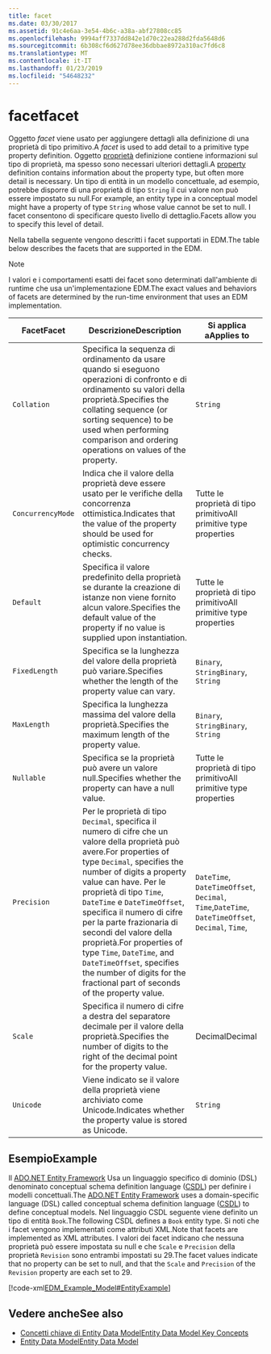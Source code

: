 ```yaml
---
title: facet
ms.date: 03/30/2017
ms.assetid: 91c4e6aa-3e54-4b6c-a38a-abf27808cc85
ms.openlocfilehash: 9994aff7337dd842e1d70c22ea288d2fda5648d6
ms.sourcegitcommit: 6b308cf6d627d78ee36dbbae8972a310ac7fd6c8
ms.translationtype: MT
ms.contentlocale: it-IT
ms.lasthandoff: 01/23/2019
ms.locfileid: "54648232"
---
```

# <a name="facet"></a><span data-ttu-id="2b12d-102">facet</span><span class="sxs-lookup"><span data-stu-id="2b12d-102">facet</span></span>
<span data-ttu-id="2b12d-103">Oggetto *facet* viene usato per aggiungere dettagli alla definizione di una proprietà di tipo primitivo.</span><span class="sxs-lookup"><span data-stu-id="2b12d-103">A *facet* is used to add detail to a primitive type property definition.</span></span> <span data-ttu-id="2b12d-104">Oggetto [proprietà](../../../../docs/framework/data/adonet/property.md) definizione contiene informazioni sul tipo di proprietà, ma spesso sono necessari ulteriori dettagli.</span><span class="sxs-lookup"><span data-stu-id="2b12d-104">A [property](../../../../docs/framework/data/adonet/property.md) definition contains information about the property type, but often more detail is necessary.</span></span> <span data-ttu-id="2b12d-105">Un tipo di entità in un modello concettuale, ad esempio, potrebbe disporre di una proprietà di tipo `String` il cui valore non può essere impostato su null.</span><span class="sxs-lookup"><span data-stu-id="2b12d-105">For example, an entity type in a conceptual model might have a property of type `String` whose value cannot be set to null.</span></span> <span data-ttu-id="2b12d-106">I facet consentono di specificare questo livello di dettaglio.</span><span class="sxs-lookup"><span data-stu-id="2b12d-106">Facets allow you to specify this level of detail.</span></span>  
  
 <span data-ttu-id="2b12d-107">Nella tabella seguente vengono descritti i facet supportati in EDM.</span><span class="sxs-lookup"><span data-stu-id="2b12d-107">The table below describes the facets that are supported in the EDM.</span></span>  
  
> [!NOTE]
>  <span data-ttu-id="2b12d-108">I valori e i comportamenti esatti dei facet sono determinati dall'ambiente di runtime che usa un'implementazione EDM.</span><span class="sxs-lookup"><span data-stu-id="2b12d-108">The exact values and behaviors of facets are determined by the run-time environment that uses an EDM implementation.</span></span>  
  
|<span data-ttu-id="2b12d-109">Facet</span><span class="sxs-lookup"><span data-stu-id="2b12d-109">Facet</span></span>|<span data-ttu-id="2b12d-110">Descrizione</span><span class="sxs-lookup"><span data-stu-id="2b12d-110">Description</span></span>|<span data-ttu-id="2b12d-111">Si applica a</span><span class="sxs-lookup"><span data-stu-id="2b12d-111">Applies to</span></span>|  
|-----------|-----------------|----------------|  
|`Collation`|<span data-ttu-id="2b12d-112">Specifica la sequenza di ordinamento da usare quando si eseguono operazioni di confronto e di ordinamento su valori della proprietà.</span><span class="sxs-lookup"><span data-stu-id="2b12d-112">Specifies the collating sequence (or sorting sequence) to be used when performing comparison and ordering operations on values of the property.</span></span>|`String`|  
|`ConcurrencyMode`|<span data-ttu-id="2b12d-113">Indica che il valore della proprietà deve essere usato per le verifiche della concorrenza ottimistica.</span><span class="sxs-lookup"><span data-stu-id="2b12d-113">Indicates that the value of the property should be used for optimistic concurrency checks.</span></span>|<span data-ttu-id="2b12d-114">Tutte le proprietà di tipo primitivo</span><span class="sxs-lookup"><span data-stu-id="2b12d-114">All primitive type properties</span></span>|  
|`Default`|<span data-ttu-id="2b12d-115">Specifica il valore predefinito della proprietà se durante la creazione di istanze non viene fornito alcun valore.</span><span class="sxs-lookup"><span data-stu-id="2b12d-115">Specifies the default value of the property if no value is supplied upon instantiation.</span></span>|<span data-ttu-id="2b12d-116">Tutte le proprietà di tipo primitivo</span><span class="sxs-lookup"><span data-stu-id="2b12d-116">All primitive type properties</span></span>|  
|`FixedLength`|<span data-ttu-id="2b12d-117">Specifica se la lunghezza del valore della proprietà può variare.</span><span class="sxs-lookup"><span data-stu-id="2b12d-117">Specifies whether the length of the property value can vary.</span></span>|<span data-ttu-id="2b12d-118">`Binary`, `String`</span><span class="sxs-lookup"><span data-stu-id="2b12d-118">`Binary`, `String`</span></span>|  
|`MaxLength`|<span data-ttu-id="2b12d-119">Specifica la lunghezza massima del valore della proprietà.</span><span class="sxs-lookup"><span data-stu-id="2b12d-119">Specifies the maximum length of the property value.</span></span>|<span data-ttu-id="2b12d-120">`Binary`, `String`</span><span class="sxs-lookup"><span data-stu-id="2b12d-120">`Binary`, `String`</span></span>|  
|`Nullable`|<span data-ttu-id="2b12d-121">Specifica se la proprietà può avere un valore null.</span><span class="sxs-lookup"><span data-stu-id="2b12d-121">Specifies whether the property can have a null value.</span></span>|<span data-ttu-id="2b12d-122">Tutte le proprietà di tipo primitivo</span><span class="sxs-lookup"><span data-stu-id="2b12d-122">All primitive type properties</span></span>|  
|`Precision`|<span data-ttu-id="2b12d-123">Per le proprietà di tipo `Decimal`, specifica il numero di cifre che un valore della proprietà può avere.</span><span class="sxs-lookup"><span data-stu-id="2b12d-123">For properties of type `Decimal`, specifies the number of digits a property value can have.</span></span> <span data-ttu-id="2b12d-124">Per le proprietà di tipo `Time`, `DateTime` e `DateTimeOffset`, specifica il numero di cifre per la parte frazionaria di secondi del valore della proprietà.</span><span class="sxs-lookup"><span data-stu-id="2b12d-124">For properties of type `Time`, `DateTime`, and `DateTimeOffset`, specifies the number of digits for the fractional part of seconds of the property value.</span></span>|<span data-ttu-id="2b12d-125">`DateTime`, `DateTimeOffset`, `Decimal`, `Time`,</span><span class="sxs-lookup"><span data-stu-id="2b12d-125">`DateTime`, `DateTimeOffset`, `Decimal`, `Time`,</span></span>|  
|`Scale`|<span data-ttu-id="2b12d-126">Specifica il numero di cifre a destra del separatore decimale per il valore della proprietà.</span><span class="sxs-lookup"><span data-stu-id="2b12d-126">Specifies the number of digits to the right of the decimal point for the property value.</span></span>|<span data-ttu-id="2b12d-127">Decimal</span><span class="sxs-lookup"><span data-stu-id="2b12d-127">Decimal</span></span>|  
|`Unicode`|<span data-ttu-id="2b12d-128">Viene indicato se il valore della proprietà viene archiviato come Unicode.</span><span class="sxs-lookup"><span data-stu-id="2b12d-128">Indicates whether the property value is stored as Unicode.</span></span>|`String`|  
  
## <a name="example"></a><span data-ttu-id="2b12d-129">Esempio</span><span class="sxs-lookup"><span data-stu-id="2b12d-129">Example</span></span>  
 <span data-ttu-id="2b12d-130">Il [ADO.NET Entity Framework](../../../../docs/framework/data/adonet/ef/index.md) Usa un linguaggio specifico di dominio (DSL) denominato conceptual schema definition language ([CSDL](../../../../docs/framework/data/adonet/ef/language-reference/csdl-specification.md)) per definire i modelli concettuali.</span><span class="sxs-lookup"><span data-stu-id="2b12d-130">The [ADO.NET Entity Framework](../../../../docs/framework/data/adonet/ef/index.md) uses a domain-specific language (DSL) called conceptual schema definition language ([CSDL](../../../../docs/framework/data/adonet/ef/language-reference/csdl-specification.md)) to define conceptual models.</span></span> <span data-ttu-id="2b12d-131">Nel linguaggio CSDL seguente viene definito un tipo di entità `Book`.</span><span class="sxs-lookup"><span data-stu-id="2b12d-131">The following CSDL defines a `Book` entity type.</span></span> <span data-ttu-id="2b12d-132">Si noti che i facet vengono implementati come attributi XML.</span><span class="sxs-lookup"><span data-stu-id="2b12d-132">Note that facets are implemented as XML attributes.</span></span> <span data-ttu-id="2b12d-133">I valori dei facet indicano che nessuna proprietà può essere impostata su null e che `Scale` e `Precision` della proprietà `Revision` sono entrambi impostati su 29.</span><span class="sxs-lookup"><span data-stu-id="2b12d-133">The facet values indicate that no property can be set to null, and that the `Scale` and `Precision` of the `Revision` property are each set to 29.</span></span>  
  
 [!code-xml[EDM_Example_Model#EntityExample](../../../../samples/snippets/xml/VS_Snippets_Data/edm_example_model/xml/books.edmx#entityexample)]  
  
## <a name="see-also"></a><span data-ttu-id="2b12d-134">Vedere anche</span><span class="sxs-lookup"><span data-stu-id="2b12d-134">See also</span></span>
- [<span data-ttu-id="2b12d-135">Concetti chiave di Entity Data Model</span><span class="sxs-lookup"><span data-stu-id="2b12d-135">Entity Data Model Key Concepts</span></span>](../../../../docs/framework/data/adonet/entity-data-model-key-concepts.md)
- [<span data-ttu-id="2b12d-136">Entity Data Model</span><span class="sxs-lookup"><span data-stu-id="2b12d-136">Entity Data Model</span></span>](../../../../docs/framework/data/adonet/entity-data-model.md)
